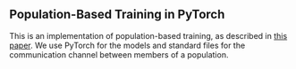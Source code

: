## Population-Based Training in PyTorch

This is an implementation of population-based training, as described in
[this paper](https://arxiv.org/abs/1711.09846). We use PyTorch for the models
and standard files for the communication channel between members of a
population.
